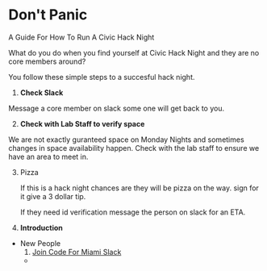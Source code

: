 # Don't Panic
A Guide For How To Run A Civic Hack Night


What do you do when you find yourself at Civic Hack Night
and they are no core members around? 

You follow these simple steps to a succesful hack night.

1. **Check Slack**

  Message a core member on slack some one will get back to you. 

2. **Check with Lab Staff to verify space**
  
  We are not exactly guranteed space on Monday Nights 
  and sometimes changes in space availability happen.
  Check with the lab staff to ensure we have an area to meet in.

3. Pizza
  
    If this is a hack night chances are they will be pizza on the way.
    sign for it give a 3 dollar tip.

    If they need id verification message the person on slack for an ETA. 
  
4. **Introduction**
 
 - New People
    1. [Join Code For Miami Slack](cfm-inviter.herokuapp.com)
    - 
